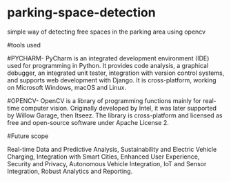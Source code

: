 # parking-space-detection
simple way of detecting free spaces in the parking area using opencv 

#tools used

#PYCHARM- PyCharm is an integrated development environment (IDE) used for programming in Python. It provides code analysis, a graphical debugger, an integrated unit tester, integration with version control systems, and supports web development with Django.
It is cross-platform, working on Microsoft Windows, macOS and Linux. 

#OPENCV- OpenCV is a library of programming functions mainly for real-time computer vision. Originally developed by Intel, it was later supported by Willow Garage, then Itseez. The library is cross-platform and licensed as free and open-source software under Apache License 2.

#Future scope

Real-time Data and Predictive Analysis,
Sustainability and Electric Vehicle Charging,
Integration with Smart Cities,
Enhanced User Experience,
Security and Privacy,
Autonomous Vehicle Integration,
IoT and Sensor Integration,
Robust Analytics and Reporting.
